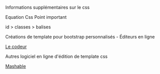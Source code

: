 Informations supplémentaires sur le css

Equation Css
Point important

id > classes > balises


Créations de template pour bootstrap personnalisés - Éditeurs en ligne

[Le codeur](http://www.codeur.com/blog/creation-template-bootstrap)

Autres logiciel en ligne d'édition de template css

[Mashable](http://mashable.com/2013/10/20/bootstrap-editors/)